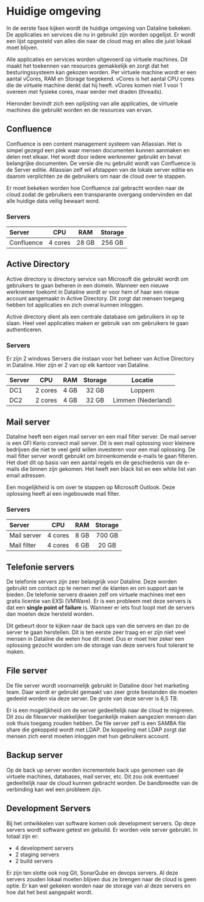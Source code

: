 # Huidige omgeving

In de eerste fase kijken wordt de huidige omgeving van Dataline bekeken. De applicaties en services die nu in gebruikt zijn worden opgelijst. Er wordt een lijst opgesteld van alles die naar de cloud mag en alles die juist lokaal moet blijven. 

Alle applicaties en services worden uitgevoerd op virtuele machines. Dit maakt het toekennen van resources gemakkelijk en zorgt dat het besturingssysteem kan gekozen worden. Per virtuele machine wordt er een aantal vCores, RAM en Storage toegekend. vCores is het aantal CPU cores die de virtuele machine denkt dat hij heeft. vCores komen niet 1 voor 1 overeen met fysieke cores, maar eerder met draden (threads).

Hieronder bevindt zich een oplijsting van alle applicaties, de virtuele machines die gebruikt worden en de resources van ervan.

## Confluence

Confluence is een content management systeem van Atlassian. Het is simpel gezegd een plek waar mensen documenten kunnen aanmaken en delen met elkaar. Het wordt door iedere werknemer gebruikt en bevat belangrijke documenten. 
De versie die nu gebruikt wordt van Confluence is de Server editie. Atlassian zelf wil afstappen van de lokale server editie en daarom verplichten ze de gebruikers om naar de cloud over te stappen.

Er moet bekeken worden hoe Confluence zal gebracht worden naar de cloud zodat de gebruikers een transparante overgang ondervinden en dat alle huidige data veilig bewaart word. 

### Servers

| Server | CPU | RAM | Storage |
| :--- | :---: | :---: | :---: |
| Confluence | 4 cores | 28 GB | 256 GB |

## Active Directory

Active directory is directory service van Microsoft die gebruikt wordt om gebruikers te gaan beheren in een domein. Wanneer een nieuwe werknemer toekomt in Dataline wordt er voor hem of haar een nieuw account aangemaakt in Active Directory. Dit zorgt dat mensen toegang hebben tot applicaties en zich overal kunnen inloggen. 

Active directory dient als een centrale database om gebruikers in op te slaan. Heel veel applicaties maken er gebruik van om gebruikers te gaan authenticeren.

### Servers

Er zijn 2 windows Servers die instaan voor het beheer van Active Directory in Dataline. Hier zijn er 2 van op elk kantoor van Dataline.

| Server | CPU | RAM | Storage | Locatie |
| :--- | :---: | :---: | :---: | :---: | 
| DC1 | 2 cores | 4 GB | 32 GB | Loppem |
| DC2 | 2 cores | 4 GB | 32 GB | Limmen (Nederland) |

## Mail server

Dataline heeft een eigen mail server en een mail filter server. De mail server is een GFI Kerio connect mail server. Dit is een mail oplossing voor kleinere bedrijven die niet te veel geld willen investeren voor een mail oplossing. De mail filter server wordt gebruikt om binnenkomende e-mails te gaan filteren. Het doet dit op basis van een aantal regels en de geschiedenis van de e-mails die binnen zijn gekomen. Het heeft een black list en een white list van email adressen.

Een mogelijkheid is om over te stappen op Microsoft Outlook. Deze oplossing heeft al een ingebouwde mail filter. 

### Servers

| Server | CPU | RAM | Storage |
| :--- | :---: | :---: | :---: |
| Mail server | 4 cores | 8 GB | 700 GB |
| Mail filter | 4 cores | 6 GB | 20 GB |

## Telefonie servers

De telefonie servers zijn zeer belangrijk voor Dataline. Deze worden gebruikt om contact op te nemen met de klanten en om support aan te bieden. De telefonie servers draaien zelf om virtuele machines met een gratis licentie van EXSi (VMWare). Er is een probleem met deze servers is dat een **single point of failure** is. Wanneer er iets fout loopt met de servers dan moeten deze hersteld worden. 

Dit gebeurt door te kijken naar de back ups van die servers en dan zo de server te gaan herstellen. Dit is ten eerste zeer traag en er zijn niet veel mensen in Dataline die weten hoe dit moet. Dus er moet hier zeker een oplossing gezocht worden om de storage van deze servers fout tolerant te maken.

## File server

De file server wordt voornamelijk gebruikt in Dataline door het marketing team. Daar wordt er gebruikt gemaakt van zeer grote bestanden die moeten gedeeld worden via deze server. De grote van deze server is 6,5 TB.

Er is een mogelijkheid om de server gedeeltelijk naar de cloud te migreren. Dit zou de fileserver makkelijker toegankelijk maken aangezien mensen dan ook thuis toegang zouden hebben. De file server zelf is een SAMBA file share die gekoppeld wordt met LDAP. De koppeling met LDAP zorgt dat mensen zich eerst moeten inloggen met hun gebruikers account.

## Backup server

Op de back up server worden incrementele back ups genomen van de virtuele machines, databases, mail server, etc. Dit zou ook eventueel gedeeltelijk naar de cloud kunnen gebracht worden. De bandbreedte van de verbinding kan wel een probleem zijn.

## Development Servers

Bij het ontwikkelen van software komen ook development servers. Op deze servers wordt software getest en gebuild. Er worden vele server gebruikt. In totaal zijn er:

- 4 development servers
- 2 staging servers
- 2 build servers

Er zijn ten slotte ook nog Git, SonarQube en devops servers. Al deze servers zouden lokaal moeten blijven dus ze brengen naar de cloud is geen optie. Er kan wel gekeken worden naar de storage van al deze servers en hoe dat het best aangepakt wordt.